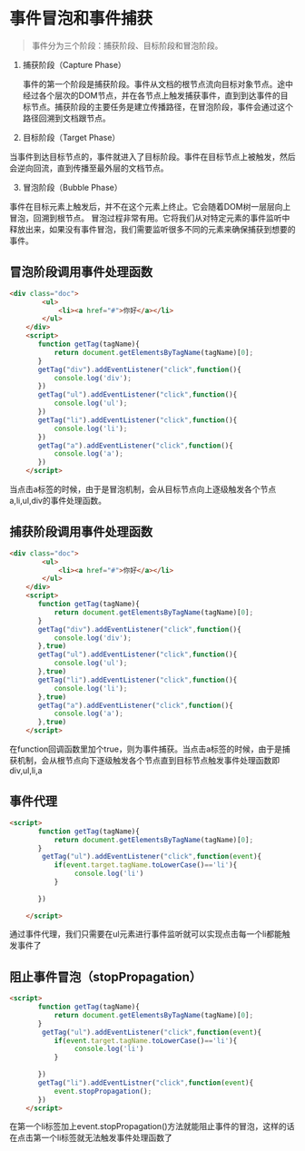 # 事件冒泡和事件捕获

> 事件分为三个阶段：捕获阶段、目标阶段和冒泡阶段。

1. 捕获阶段（Capture Phase）

    事件的第一个阶段是捕获阶段。事件从文档的根节点流向目标对象节点。途中经过各个层次的DOM节点，并在各节点上触发捕获事件，直到到达事件的目标节点。捕获阶段的主要任务是建立传播路径，在冒泡阶段，事件会通过这个路径回溯到文档跟节点。

2. 目标阶段（Target Phase）

当事件到达目标节点的，事件就进入了目标阶段。事件在目标节点上被触发，然后会逆向回流，直到传播至最外层的文档节点。

3. 冒泡阶段（Bubble Phase）

事件在目标元素上触发后，并不在这个元素上终止。它会随着DOM树一层层向上冒泡，回溯到根节点。
冒泡过程非常有用。它将我们从对特定元素的事件监听中释放出来，如果没有事件冒泡，我们需要监听很多不同的元素来确保捕获到想要的事件。

## 冒泡阶段调用事件处理函数

```html
<div class="doc">
        <ul>
            <li><a href="#">你好</a></li>
        </ul>
    </div>
    <script>
       function getTag(tagName){
           return document.getElementsByTagName(tagName)[0];
       }
       getTag("div").addEventListener("click",function(){
           console.log('div');
       })
       getTag("ul").addEventListener("click",function(){
           console.log('ul');
       })
       getTag("li").addEventListener("click",function(){
           console.log('li');
       })
       getTag("a").addEventListener("click",function(){
           console.log('a');
       })
    </script>
```

当点击a标签的时候，由于是冒泡机制，会从目标节点向上逐级触发各个节点a,li,ul,div的事件处理函数。

## 捕获阶段调用事件处理函数

```html
<div class="doc">
        <ul>
            <li><a href="#">你好</a></li>
        </ul>
    </div>
    <script>
       function getTag(tagName){
           return document.getElementsByTagName(tagName)[0];
       }
       getTag("div").addEventListener("click",function(){
           console.log('div');
       },true)
       getTag("ul").addEventListener("click",function(){
           console.log('ul');
       },true)
       getTag("li").addEventListener("click",function(){
           console.log('li');
       },true)
       getTag("a").addEventListener("click",function(){
           console.log('a');
       },true)
    </script>
```

在function回调函数里加个true，则为事件捕获。当点击a标签的时候，由于是捕获机制，会从根节点向下逐级触发各个节点直到目标节点触发事件处理函数即div,ul,li,a

## 事件代理

```html
<script>
       function getTag(tagName){
           return document.getElementsByTagName(tagName)[0];
       }
        getTag("ul").addEventListener("click",function(event){
           if(event.target.tagName.toLowerCase()=='li'){
                console.log('li')
           }
           
       })
       
    </script>
```
通过事件代理，我们只需要在ul元素进行事件监听就可以实现点击每一个li都能触发事件了

## 阻止事件冒泡（stopPropagation）

```html
<script>
       function getTag(tagName){
           return document.getElementsByTagName(tagName)[0];
       }
        getTag("ul").addEventListener("click",function(event){
           if(event.target.tagName.toLowerCase()=='li'){
                console.log('li')
           }
           
       })
       getTag("li").addEventListner("click",function(event){
           event.stopPropagation();
       })
    </script>
```

在第一个li标签加上event.stopPropagation()方法就能阻止事件的冒泡，这样的话在点击第一个li标签就无法触发事件处理函数了


